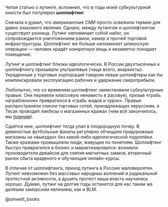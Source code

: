 
Читая статью о лутинге, вспомнил, что в годы моей субкультурной юности был популярен **шоплифтинг**.

Сначала я думал, что американские СМИ просто освежили термин для давно знакомого явления. Однако, между лутингом и шоплифтингом существует разница. Лутинг напоминает собой набег, он сопровождается уничтожением рамок, камер и прочей торговой инфраструктуры. Шоплифтинг же больше напоминает шпионскую операцию — человек крадёт конкретную вещь и незаметно покидает помещение.

Лутинг и шоплифтинг близки идеологически. В России двухтысячных к шоплифтингу призывали ультралевые (чаще всего, анархисты). Украденным у торговых корпораций товаром левые шоплифтеры как бы компенсировали эксплуатацию рабочих и удержание сверхприбыли.

Любопытно, что со временем шоплифтинг заимствовали субкультурные правые. Они перевели классовую ненависть в расовую, призыв «грабь награбленное» превратился в «грабь жидов и чурок». Правые распространяли списки торговых сетей, принадлежащих нерусским, а Тесак проводил ликбезы о магазинных кражах (чем всё закончилось, мы [помним][1]).

Сдаётся мне, шоплифтинг тогда упал в плодородную почву. В девяностые футбольные фанаты регулярно обчищали придорожные магазины на «выездах» без какой-либо идеологической подоплёки. Также кражами промышляли люди, живущие по понятиям. Шоплифтинг быстро превратился в бизнес и маркетизировался: возникли производители девайсов для снятия магнитных замков, вторичный рынок сбыта краденого и обучающие онлайн-курсы.

В отличие от шоплифтинга, приход лутинга в Россию маловероятен. Лутинг невозможен без массовых народных волнений и радикальной протестной активности, а душить протест наша власть научилась хорошо. Думаю, лутинг на долгие годы останется для нас таким же далёким заморским явлением, как и BLM.

@umwelt\_books

[1]:	https://nazaccent.ru/content/7925-soratniki-tesaka-arestovany-za-krazhu-produktov.html